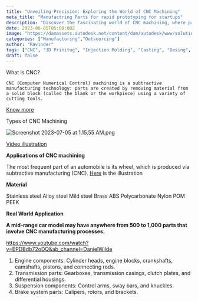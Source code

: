 ```yaml
---
title: "Unveiling Precision: Exploring the World of CNC Machining"
meta_title: "Manufactring Parts for rapid prototyping for startups"
description: "Discover the fascinating world of CNC machining, where precision meets innovation. Explore the ins and outs of computer numerical control (CNC) technology, its applications across industries, and the limitless possibilities it offers for efficient and accurate manufacturing processes"
date: 2023-06-05T05:00:00Z
image: "https://damassets.autodesk.net/content/dam/autodesk/www/solutions/manufacturing-software/cnc-machining-automation/images/what-is-cnc-machining-thumb-1172x660-v1.jpg"
categories: ["Manufacturing","Outsourcing"]
author: "Ravinder"
tags: ["CNC", "3D Prinitng", "Injection Molding", "Casting", "Desing", "Software" ]
draft: false
---
```




What is CNC?

`CNC (Computer Numerical Control) machining is a subtractive
manufacturing technology: parts are created by removing material
from a solid block (called the blank or the workpiece) using a
variety of cutting tools.`

[Know more](https://www.youtube.com/watch?v=lEyNWtM6MW4&ab_channel=Hubs)

Types of CNC Machining 

![Screenshot 2023-07-05 at 1.15.55 AM.png](https://s3-us-west-2.amazonaws.com/secure.notion-static.com/e54b04be-7122-481f-a445-6b0dfd24277e/Screenshot_2023-07-05_at_1.15.55_AM.png)

[Video illustration](https://www.youtube.com/watch?v=mdRTq2_qI9Y&ab_channel=Hubs)

**Applications of CNC machining**

The most frequent part of an automobile is its wheel, which is produced via subtractive manufacturing (CNC).
[Here](https://www.youtube.com/watch?v=p--n6CrFync&ab_channel=CAD%2FCAMSOLUTION) is the illustration

**Material** 

Stainless steel
Alloy steel
Mild steel
Brass
ABS
Polycarbonate
Nylon
POM
PEEK

**Real World Application**

**A mid-range car model may have anywhere from 500 to 1,000 parts that involve CNC manufacturing processes.**

https://www.youtube.com/watch?v=EPDBdb72oDQ&ab_channel=DanielWilde

1. Engine components: Cylinder heads, engine blocks, crankshafts, camshafts, pistons, and connecting rods.
2. Transmission parts: Gearboxes, transmission casings, clutch plates, and differential housings.
3. Suspension components: Control arms, sway bars, and knuckles.
4. Brake system parts: Calipers, rotors, and brackets.
